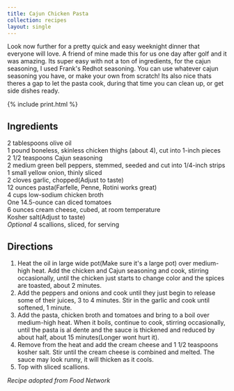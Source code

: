 ```yaml
---
title: Cajun Chicken Pasta
collection: recipes
layout: single
---
```


Look now further for a pretty quick and easy weeknight dinner that everyone will love.  A friend of mine made this for us one day after golf and it was amazing.  Its super easy with not a ton of ingredients, for the cajun seasoning, I used Frank's Redhot seasoning.  You can use whatever cajun seasoning you have, or make your own from scratch!  Its also nice thats theres a gap to let the pasta cook, during that time you can clean up, or get side dishes ready.  

{% include print.html %}

## Ingredients  
2 tablespoons olive oil  
1 pound boneless, skinless chicken thighs (about 4), cut into 1-inch pieces  
2 1/2 teaspoons Cajun seasoning  
2 medium green bell peppers, stemmed, seeded and cut into 1/4-inch strips  
1 small yellow onion, thinly sliced  
2 cloves garlic, chopped(Adjust to taste)  
12 ounces pasta(Farfelle, Penne, Rotini works great)  
4 cups low-sodium chicken broth  
One 14.5-ounce can diced tomatoes  
6 ounces cream cheese, cubed, at room temperature  
Kosher salt(Adjust to taste)  
*Optional* 4 scallions, sliced, for serving  

## Directions  
1. Heat the oil in large wide pot(Make sure it's a large pot) over medium-high heat. Add the chicken and Cajun seasoning and cook, stirring occasionally, until the chicken just starts to change color and the spices are toasted, about 2 minutes.  
2. Add the peppers and onions and cook until they just begin to release some of their juices, 3 to 4 minutes. Stir in the garlic and cook until softened, 1 minute.  
3. Add the pasta, chicken broth and tomatoes and bring to a boil over medium-high heat. When it boils, continue to cook, stirring occasionally, until the pasta is al dente and the sauce is thickened and reduced by about half, about 15 minutes(Longer wont hurt it).  
4. Remove from the heat and add the cream cheese and 1 1/2 teaspoons kosher salt. Stir until the cream cheese is combined and melted. The sauce may look runny, it will thicken as it cools.  
5. Top with sliced scallions.  

*Recipe adopted from Food Network*  